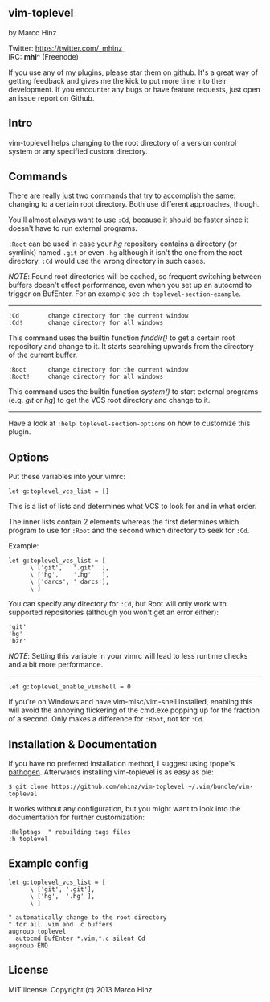 vim-toplevel
------------

by Marco Hinz

Twitter: https://twitter.com/_mhinz_  
IRC: __mhi^__ (Freenode)

If you use any of my plugins, please star them on github. It's a great way of
getting feedback and gives me the kick to put more time into their development.
If you encounter any bugs or have feature requests, just open an issue report on
Github.

Intro
-----

vim-toplevel helps changing to the root directory of a version control system or
any specified custom directory.

Commands
--------

There are really just two commands that try to accomplish the same: changing to
a certain root directory. Both use different approaches, though.

You'll almost always want to use `:Cd`, because it should be faster since it
doesn't have to run external programs.

`:Root` can be used in case your _hg_ repository contains a directory (or
symlink) named `.git` or even `.hg` although it isn't the one from the root
directory. `:Cd` would use the wrong directory in such cases.

_NOTE_: Found root directories will be cached, so frequent switching between
buffers doesn't effect performance, even when you set up an autocmd to trigger
on BufEnter. For an example see `:h toplevel-section-example`.

---

```
:Cd        change directory for the current window
:Cd!       change directory for all windows
```

This command uses the builtin function _finddir()_ to get a certain root
repository and change to it. It starts searching upwards from the directory of
the current buffer.

```
:Root      change directory for the current window
:Root!     change directory for all windows
```

This command uses the builtin function _system()_ to start external programs
(e.g. _git_ or _hg_) to get the VCS root directory and change to it.

---

Have a look at `:help toplevel-section-options` on how to customize this plugin.

Options
-------

Put these variables into your vimrc:

```vim
let g:toplevel_vcs_list = []
```

This is a list of lists and determines what VCS to look for and in what order.

The inner lists contain 2 elements whereas the first determines which program to
use for `:Root` and the second which directory to seek for `:Cd`.

Example:

```vim
let g:toplevel_vcs_list = [
      \ ['git',   '.git'  ],
      \ ['hg',    '.hg'   ],
      \ ['darcs', '_darcs'],
      \ ]
```

You can specify any directory for `:Cd`, but Root will only work with supported
repositories (although you won't get an error either):

```
'git'
'hg'
'bzr'
```

_NOTE_: Setting this variable in your vimrc will lead to less runtime checks and
a bit more performance.

---

```vim
let g:toplevel_enable_vimshell = 0
```

If you're on Windows and have vim-misc/vim-shell installed, enabling this will
avoid the annoying flickering of the cmd.exe popping up for the fraction of a
second. Only makes a difference for `:Root`, not for `:Cd`.

Installation & Documentation
----------------------------

If you have no preferred installation method, I suggest using tpope's
[pathogen](https://github.com/tpope/vim-pathogen). Afterwards installing
vim-toplevel is as easy as pie:

    $ git clone https://github.com/mhinz/vim-toplevel ~/.vim/bundle/vim-toplevel

It works without any configuration, but you might want to look into the
documentation for further customization:

    :Helptags  " rebuilding tags files
    :h toplevel

Example config
--------------

```vim
let g:toplevel_vcs_list = [
      \ ['git', '.git'],
      \ ['hg',  '.hg' ],
      \ ]

" automatically change to the root directory
" for all .vim and .c buffers
augroup toplevel
  autocmd BufEnter *.vim,*.c silent Cd
augroup END
```

License
-------

MIT license. Copyright (c) 2013 Marco Hinz.
